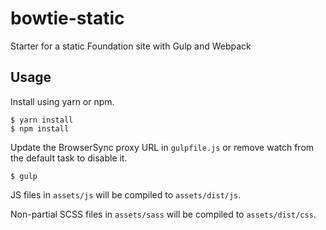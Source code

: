 # bowtie-static
Starter for a static Foundation site with Gulp and Webpack

## Usage

Install using yarn or npm.

```
$ yarn install
$ npm install
```

Update the BrowserSync proxy URL in `gulpfile.js` or remove watch from the default task to disable it.

```
$ gulp
```

JS files in `assets/js` will be compiled to `assets/dist/js`.

Non-partial SCSS files in `assets/sass` will be compiled to `assets/dist/css`.
